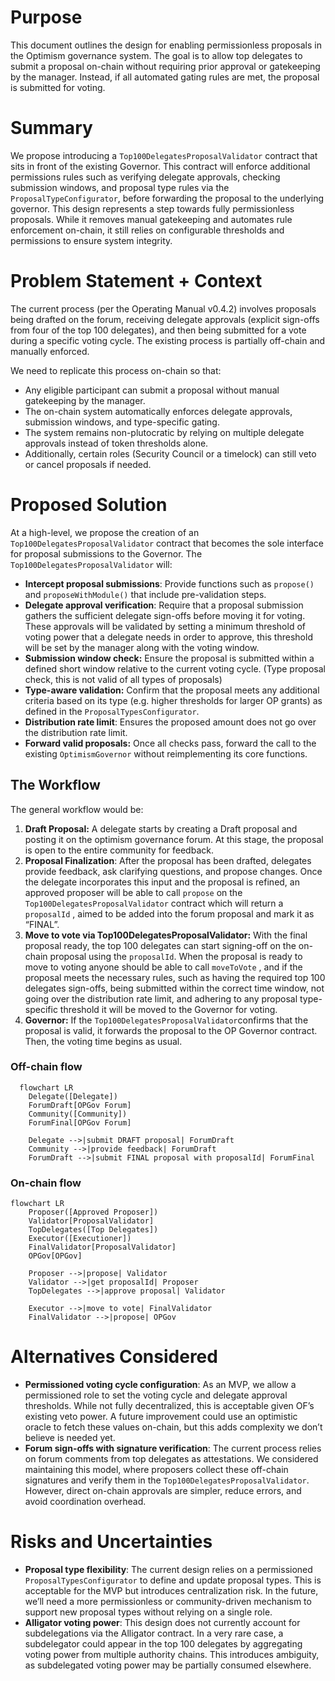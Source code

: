 # Purpose

This document outlines the design for enabling permissionless proposals in the Optimism governance system. The goal is to allow top delegates to submit a proposal on-chain without requiring prior approval or gatekeeping by the manager. Instead, if all automated gating rules are met, the proposal is submitted for voting.

# Summary

We propose introducing a `Top100DelegatesProposalValidator` contract that sits in front of the existing Governor. This contract will enforce additional permissions rules such as verifying delegate approvals, checking submission windows, and proposal type rules via the `ProposalTypeConfigurator`, before forwarding the proposal to the underlying governor. 
This design represents a step towards fully permissionless proposals. While it removes manual gatekeeping and automates rule enforcement on-chain, it still relies on configurable thresholds and permissions to ensure system integrity.

# Problem Statement + Context

The current process (per the Operating Manual v0.4.2) involves proposals being drafted on the forum, receiving delegate approvals (explicit sign-offs from four of the top 100 delegates), and then being submitted for a vote during a specific voting cycle. The existing process is partially off-chain and manually enforced.

We need to replicate this process on-chain so that:

- Any eligible participant can submit a proposal without manual gatekeeping by the manager.
- The on-chain system automatically enforces delegate approvals, submission windows, and type-specific gating.
- The system remains non-plutocratic by relying on multiple delegate approvals instead of token thresholds alone.
- Additionally, certain roles (Security Council or a timelock) can still veto or cancel proposals if needed.

# Proposed Solution

At a high-level, we propose the creation of an `Top100DelegatesProposalValidator` contract that becomes the sole interface for proposal submissions to the Governor. The `Top100DelegatesProposalValidator` will:

- **Intercept proposal submissions**: Provide functions such as `propose()` and `proposeWithModule()` that include pre-validation steps.
- **Delegate approval verification**: Require that a proposal submission gathers the sufficient delegate sign-offs before moving it for voting. These approvals will be validated by setting a minimum threshold of voting power that a delegate needs in order to approve, this threshold will be set by the manager along with the voting window.
- **Submission window check:** Ensure the proposal is submitted within a defined short window relative to the current voting cycle. (Type proposal check, this is not valid of all types of proposals)
- **Type-aware validation:** Confirm that the proposal meets any additional criteria based on its type (e.g. higher thresholds for larger OP grants) as defined in the `ProposalTypesConfigurator`.
- **Distribution rate limit**: Ensures the proposed amount does not go over the distribution rate limit.
- **Forward valid proposals:** Once all checks pass, forward the call to the existing `OptimismGovernor` without reimplementing its core functions.

## The Workflow

The general workflow would be:

1. **Draft Proposal:** A delegate starts by creating a Draft proposal and posting it on the optimism governance forum. At this stage, the proposal is open to the entire community for feedback. 
2. **Proposal Finalization**: After the proposal has been drafted, delegates provide feedback, ask clarifying questions, and propose changes. Once the delegate incorporates this input and the proposal is refined, an approved proposer will be able to call `propose` on the `Top100DelegatesProposalValidator` contract which will return a `proposalId` , aimed to be added into the forum proposal and mark it as “FINAL”.
3. **Move to vote via Top100DelegatesProposalValidator:** With the final proposal ready, the top 100 delegates can start signing-off on the on-chain proposal using the `proposalId`. When the proposal is ready to move to voting anyone should be able to call `moveToVote` , and if the proposal meets the necessary rules, such as having the required top 100 delegates sign-offs, being submitted within the correct time window, not going over the distribution rate limit, and adhering to any proposal type-specific threshold it will be moved to the Governor for voting.
4. **Governor:** If the `Top100DelegatesProposalValidator`confirms that the proposal is valid, it forwards the proposal to the OP Governor contract. Then, the voting time begins as usual.

### Off-chain flow
```mermaid
  flowchart LR
    Delegate([Delegate])
    ForumDraft[OPGov Forum]
    Community([Community])
    ForumFinal[OPGov Forum]

    Delegate -->|submit DRAFT proposal| ForumDraft
    Community -->|provide feedback| ForumDraft
    ForumDraft -->|submit FINAL proposal with proposalId| ForumFinal
```

### On-chain flow
```mermaid
flowchart LR
    Proposer([Approved Proposer])
    Validator[ProposalValidator]
    TopDelegates([Top Delegates])
    Executor([Executioner])
    FinalValidator[ProposalValidator]
    OPGov[OPGov]

    Proposer -->|propose| Validator
    Validator -->|get proposalId| Proposer
    TopDelegates -->|approve proposal| Validator

    Executor -->|move to vote| FinalValidator
    FinalValidator -->|propose| OPGov
```

# Alternatives Considered

- **Permissioned voting cycle configuration**: As an MVP, we allow a permissioned role to set the voting cycle and delegate approval thresholds. While not fully decentralized, this is acceptable given OF’s existing veto power. A future improvement could use an optimistic oracle to fetch these values on-chain, but this adds complexity we don’t believe is needed yet.
- **Forum sign-offs with signature verification**: The current process relies on forum comments from top delegates as attestations. We considered maintaining this model, where proposers collect these off-chain signatures and verify them in the `Top100DelegatesProposalValidator`. However, direct on-chain approvals are simpler, reduce errors, and avoid coordination overhead.

# Risks and Uncertainties

- **Proposal type flexibility**: The current design relies on a permissioned `ProposalTypesConfigurator` to define and update proposal types. This is acceptable for the MVP but introduces centralization risk. In the future, we’ll need a more permissionless or community-driven mechanism to support new proposal types without relying on a single role.
- **Alligator voting power**: This design does not currently account for subdelegations via the Alligator contract. In a very rare case, a subdelegator could appear in the top 100 delegates by aggregating voting power from multiple authority chains. This introduces ambiguity, as subdelegated voting power may be partially consumed elsewhere.